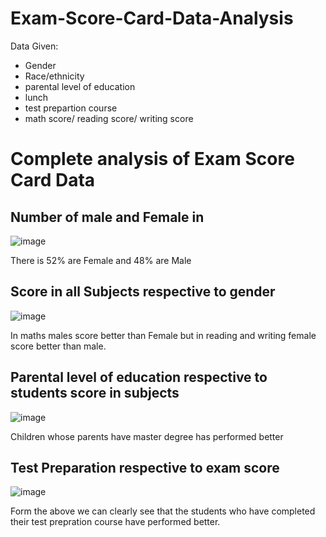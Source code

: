 # Exam-Score-Card-Data-Analysis

Data Given:
* Gender
* Race/ethnicity
* parental level of education
* lunch 
* test prepartion course
* math score/ reading score/ writing score

# Complete analysis of Exam Score Card Data

## Number of male and Female in 
![image](https://user-images.githubusercontent.com/85886921/166405990-81bb5eb9-578a-48b2-b4f2-daf30fc57bf0.png)

There is 52% are Female and 48% are Male

## Score in all Subjects respective to gender
![image](https://user-images.githubusercontent.com/85886921/166406702-2ac18c48-5dca-429a-8ae4-4cfc85807674.png)

In maths males score better than Female but in reading and writing female score better than male.

## Parental level of education respective to students score in subjects
![image](https://user-images.githubusercontent.com/85886921/166406857-735de84c-da1c-4295-8ded-de0e3f160b00.png)

Children whose parents have master degree has performed better

## Test Preparation respective to exam score
![image](https://user-images.githubusercontent.com/85886921/166407129-a190d45c-7067-4e1a-a270-41441cfa19b3.png)

Form the above we can clearly see that the students who have completed their test prepration course have performed better.
